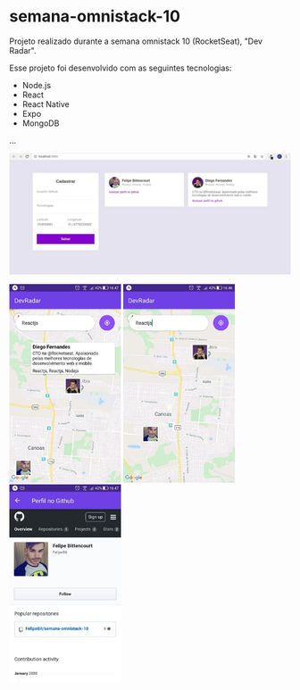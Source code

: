# semana-omnistack-10
Projeto realizado durante a semana omnistack 10 (RocketSeat),  "Dev Radar".

Esse projeto foi desenvolvido com as seguintes tecnologias:

* Node.js
* React
* React Native
* Expo
* MongoDB


...

![web app image](https://github.com/FelipeBit/semana-omnistack-10/blob/master/mobile/assets/img1.jpg)

<img src="https://github.com/FelipeBit/semana-omnistack-10/blob/master/mobile/assets/img2.jpg" alt="mobile app screenshot" width="200"/>
<img src="https://github.com/FelipeBit/semana-omnistack-10/blob/master/mobile/assets/img4.jpg" alt="mobile app screenshot" width="200"/>
<img src="https://github.com/FelipeBit/semana-omnistack-10/blob/master/mobile/assets/img3.jpg" alt="mobile app screenshot" width="200"/>

